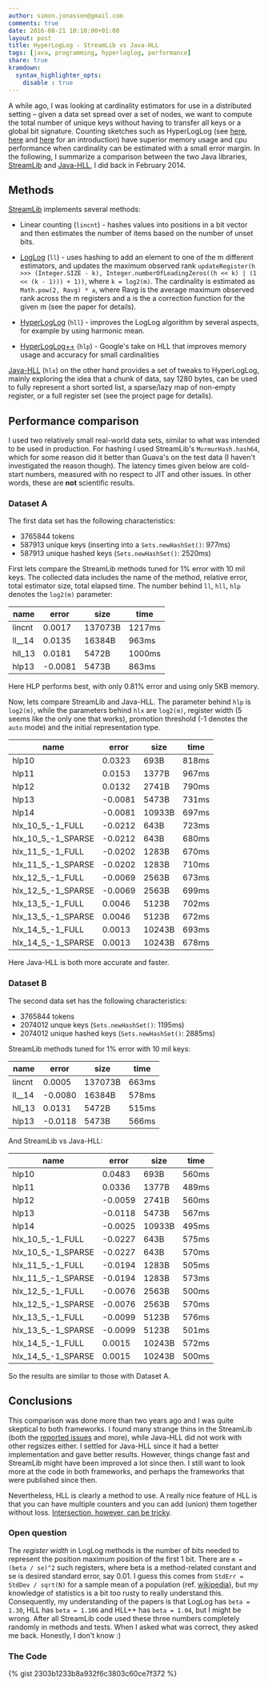 ```yaml
---
author: simon.jonassen@gmail.com
comments: true
date: 2016-08-21 10:10:00+01:00
layout: post
title: HyperLogLog - StreamLib vs Java-HLL
tags: [java, programming, hyperloglog, performance]
share: true
kramdown: 
  syntax_highlighter_opts:
    disable : true
---
```

A while ago, I was looking at cardinality estimators for use in a distributed setting – given a data set spread over a set of nodes, we want to compute the total number of unique keys without having to transfer all keys or a global bit signature. Counting sketches such as HyperLogLog (see [here]( http://highlyscalable.wordpress.com/2012/05/01/probabilistic-structures-web-analytics-data-mining/), [here](https://research.neustar.biz/2012/10/25/sketch-of-the-day-hyperloglog-cornerstone-of-a-big-data-infrastructure/) and  [here](https://research.neustar.biz/2013/01/24/hyperloglog-googles-take-on-engineering-hll/) for an introduction) have superior memory usage and cpu performance when cardinality can be estimated with a small error margin. In the following, I summarize a comparison between the two Java libraries, [StreamLib](https://github.com/addthis/stream-lib) and [Java-HLL](https://github.com/aggregateknowledge/java-hll), I did back in February 2014. <!--more-->

## Methods ##

[StreamLib](https://github.com/addthis/stream-lib) implements several methods:

* Linear counting (`lincnt`) - hashes values into positions in a bit vector
and then estimates the number of items based on the number of unset bits.

* [LogLog](http://algo.inria.fr/flajolet/Publications/DuFl03-LNCS.pdf) (`ll`) - uses hashing to add an element to one of the m different estimators, and updates the maximum observed rank `updateRegister(h >>> (Integer.SIZE - k), Integer.numberOfLeadingZeros((h << k) | (1 << (k - 1))) + 1))`, where `k = log2(m)`. The cardinality is estimated as `Math.pow(2, Ravg) * a`, where Ravg is the average maximum observed rank across the m registers and a is the a correction function for the given m (see the paper for details).

* [HyperLogLog](http://algo.inria.fr/flajolet/Publications/FlFuGaMe07.pdf) (`hll`) - improves the LogLog algorithm by several aspects, for example by using harmonic mean.

* [HyperLogLog++](http://research.google.com/pubs/archive/40671.pdf) (`hlp`) - Google's take on HLL that improves memory usage and accuracy for small cardinalities

[Java-HLL](https://github.com/aggregateknowledge/java-hll) (`hlx`) on the other hand provides a set of tweaks to HyperLogLog, mainly exploring the idea that a chunk of data, say 1280 bytes, can be used to fully represent a short sorted list, a sparse/lazy map of non-empty register, or a full register set (see the project page for details).

## Performance comparison ##

I used two relatively small real-world data sets, similar to what was intended to be used in production. For hashing I used StreamLib's `MurmurHash.hash64`, which for some reason did it better than Guava's on the test data (I haven't investigated the reason though). The latency times given below are cold-start numbers, measured with no respect to JIT and other issues. In other words, these are **not** scientific results.

### Dataset A ###
The first data set has the following characteristics:

* 3765844 tokens
* 587913 unique keys (inserting into a `Sets.newHashSet()`: 977ms)
* 587913 unique hashed keys (`Sets.newHashSet()`: 2520ms)

First lets compare the StreamLib methods tuned for 1% error with 10 mil keys. The collected data includes the name of the method, relative error, total estimator size, total elapsed time. The number behind `ll`, `hll`, `hlp` denotes the `log2(m)` parameter:

| name   |  error  | size    | time    |
|--------|---------|---------|---------|
| lincnt |  0.0017 | 137073B |  1217ms |
| ll__14 |  0.0135 | 16384B  |   963ms |
| hll_13 |  0.0181 | 5472B   |  1000ms |
| hlp13  | -0.0081 | 5473B   |   863ms |

Here HLP performs best, with only 0.81% error and using only 5KB memory.

Now, lets compare StreamLib and Java-HLL. The parameter behind `hlp` is `log2(m)`, while the parameters behind `hlx` are `log2(m)`, register width (5 seems like the only one that works), promotion threshold (-1 denotes the `auto` mode) and the initial representation type.

| name              |  error  |   size |  time |
|-------------------|---------|--------|-------|
| hlp10             |  0.0323 |   693B | 818ms |
| hlp11             |  0.0153 |  1377B | 967ms |
| hlp12             |  0.0132 |  2741B | 790ms |
| hlp13             | -0.0081 |  5473B | 731ms |
| hlp14             | -0.0081 | 10933B | 697ms |
| hlx_10_5_-1_FULL  | -0.0212 |   643B | 723ms |
| hlx_10_5_-1_SPARSE| -0.0212 |   643B | 680ms |
| hlx_11_5_-1_FULL  | -0.0202 |  1283B | 670ms |
| hlx_11_5_-1_SPARSE| -0.0202 |  1283B | 710ms |
| hlx_12_5_-1_FULL  | -0.0069 |  2563B | 673ms |
| hlx_12_5_-1_SPARSE| -0.0069 |  2563B | 699ms |
| hlx_13_5_-1_FULL  |  0.0046 |  5123B | 702ms |
| hlx_13_5_-1_SPARSE|  0.0046 |  5123B | 672ms |
| hlx_14_5_-1_FULL  |  0.0013 | 10243B | 693ms |
| hlx_14_5_-1_SPARSE|  0.0013 | 10243B | 678ms |

Here Java-HLL is both more accurate and faster.

### Dataset B ###
The second data set has the following characteristics:

* 3765844 tokens
* 2074012 unque keys (`Sets.newHashSet()`: 1195ms)
* 2074012 unique hashed keys (`Sets.newHashSet()`: 2885ms)

StreamLib methods tuned for 1% error with 10 mil keys:

| name   | error    |  size   | time  |
|--------|----------|---------|-------|
| lincnt |   0.0005 | 137073B | 663ms |
| ll__14 |  -0.0080 |  16384B | 578ms |
| hll_13 |   0.0131 |   5472B | 515ms |
| hlp13  |  -0.0118 |   5473B | 566ms |

And StreamLib vs Java-HLL:

| name               |   error | size   |time |
|--------------------|---------|--------|-----|
| hlp10              |  0.0483 | 693B   |560ms|
| hlp11              |  0.0336 | 1377B  |489ms|
| hlp12              | -0.0059 | 2741B  |560ms|
| hlp13              | -0.0118 | 5473B  |567ms|
| hlp14              | -0.0025 | 10933B |495ms|
| hlx_10_5_-1_FULL   | -0.0227 | 643B   |575ms|
| hlx_10_5_-1_SPARSE | -0.0227 | 643B   |570ms|
| hlx_11_5_-1_FULL   | -0.0194 | 1283B  |505ms|
| hlx_11_5_-1_SPARSE | -0.0194 | 1283B  |573ms|
| hlx_12_5_-1_FULL   | -0.0076 | 2563B  |500ms|
| hlx_12_5_-1_SPARSE | -0.0076 | 2563B  |570ms|
| hlx_13_5_-1_FULL   | -0.0099 | 5123B  |576ms|
| hlx_13_5_-1_SPARSE | -0.0099 | 5123B  |501ms|
| hlx_14_5_-1_FULL   | 0.0015  | 10243B |572ms|
| hlx_14_5_-1_SPARSE | 0.0015  | 10243B |500ms|

So the results are similar to those with Dataset A.

## Conclusions ##

This comparison was done more than two years ago and I was quite skeptical to both frameworks. I found many strange thins in the StreamLib (both the [reported issues](https://github.com/addthis/stream-lib/issues/64) and more), while Java-HLL did not work with other regsizes either. I settled for Java-HLL since it had a better implementation and gave better results. However, things change fast and StreamLib might have been improved a lot since then. I still want to look more at the code in both frameworks, and perhaps the frameworks that were published since then.

Nevertheless, HLL is clearly a method to use. A really nice feature of HLL is that you can have multiple counters and you can add (union) them together without loss. [Intersection, however, can be tricky]( http://blog.aggregateknowledge.com/2012/12/17/hll-intersections-2/
).

### Open question ###

The *register width* in LogLog methods is the number of bits needed to represent the position maximum position of the first 1 bit. There are `m = (beta / se)^2` such registers, where beta is a method-related constant and se is desired standard error, say 0.01. I guess this comes from `StdErr = StdDev / sqrt(N)` for a sample mean of a population (ref. [wikipedia](http://en.wikipedia.org/wiki/Relative_standard_error#Relative_standard_error)), but my knowledge of statistics is a bit too rusty to really understand this. Consequently, my understanding of the papers is that LogLog has `beta = 1.30`, HLL has `beta = 1.106` and HLL++ has `beta = 1.04`, but I might be wrong. After all StreamLib code used these three numbers completely randomly in methods and tests. When I asked what was correct, they asked me back. Honestly, I don't know :)

### The Code ###

{% gist 2303b1233b8a932f6c3803c60ce7f372 %}
